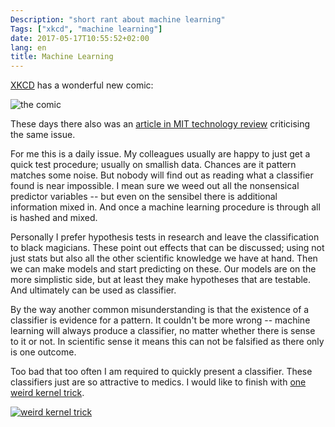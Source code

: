 ```yaml
---
Description: "short rant about machine learning"
Tags: ["xkcd", "machine learning"]
date: 2017-05-17T10:55:52+02:00
lang: en
title: Machine Learning
---
```


[XKCD](https://xkcd.com) has a wonderful new comic:

![the comic](https://imgs.xkcd.com/comics/machine_learning.png)


These days there also was an [article in MIT technology
review](https://www.technologyreview.com/s/604087/the-dark-secret-at-the-heart-of-ai/?set=607864)
criticising the same issue.

For me this is a daily issue.  My colleagues usually are happy to just
get a quick test procedure; usually on smallish data.  Chances are it
pattern matches some noise.  But nobody will find out as reading what a
classifier found is near impossible.  I mean sure we weed out all the
nonsensical predictor variables -- but even on the sensibel there is
additional information mixed in.  And once a machine learning procedure
is through all is hashed and mixed.

Personally I prefer hypothesis tests in research and leave
the classification to black magicians.  These point out 
effects that can be discussed; using not just stats but also all the
other scientific knowledge we have at hand.  Then we can make models and
start predicting on these.  Our models are on the more simplistic
side, but at least they make hypotheses that are testable.  And
ultimately can be used as classifier.

By the way another common misunderstanding is that the existence of a
classifier is evidence for a pattern.  It couldn't be more wrong --
machine learning will always produce a classifier, no matter whether
there is sense to it or not.  In scientific sense it means this can not
be falsified as there only is one outcome.

Too bad that too often I am required to quickly present a classifier.
These classifiers just are so attractive to medics.  I would like to
finish with [one weird kernel trick](http://oneweirdkerneltrick.com/).

[![weird kernel trick](http://oneweirdkerneltrick.com/paperfigs/vapnik.jpg)](http://oneweirdkerneltrick.com/)
